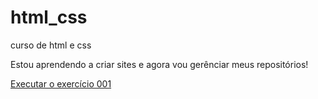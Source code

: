 # html_css
 curso de html e css

 Estou aprendendo a criar sites e agora vou gerênciar meus repositórios!

 <a href="https://devdani.github.io/html-css/exercício/ex001/index.html">Executar o exercício 001</a>
